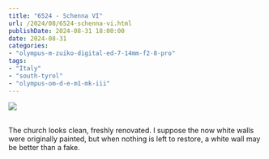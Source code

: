 ```yaml
---
title: "6524 - Schenna VI"
url: /2024/08/6524-schenna-vi.html
publishDate: 2024-08-31 18:00:00
date: 2024-08-31
categories:
- "olympus-m-zuiko-digital-ed-7-14mm-f2-8-pro"
tags:
- "Italy"
- "south-tyrol"
- "olympus-om-d-e-m1-mk-iii"
---
```

<div class="container">
<div class="center"><a target="_blank" href="https://d25zfm9zpd7gm5.cloudfront.net/1200x1200/2020/20200906_151914-ORF-DxO_DeepPRIMEXD2_lr.jpg"><img class="webfeedsFeaturedVisual" src="https://d25zfm9zpd7gm5.cloudfront.net/0600x0600/2020/20200906_151914-ORF-DxO_DeepPRIMEXD2_lr.jpg" /></a></div>
</div>
<br />

The church looks clean, freshly renovated. I suppose the now
white walls were originally painted, but when nothing is
left to restore, a white wall may be better than a fake.
